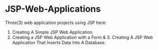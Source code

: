 # JSP-Web-Applications
Three(3) web application projects using JSP here:

1. Creating A Simple JSP Web Application.   
2. Creating a JSP Web Application with a Form &amp; 3. 
Creating A JSP Web Application That Inserts Data Into A Database.
